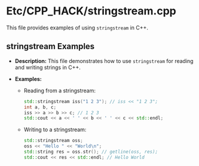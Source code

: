 # Etc/CPP_HACK/stringstream.cpp

This file provides examples of using `stringstream` in C++.

## stringstream Examples

*   **Description:** This file demonstrates how to use `stringstream` for reading and writing strings in C++.

*   **Examples:**
    *   Reading from a stringstream:
        ```cpp
        std::stringstream iss("1 2 3"); // iss << "1 2 3";
        int a, b, c;
        iss >> a >> b >> c; // 1 2 3
        std::cout << a << ' ' << b << ' ' << c << std::endl;
        ```
    *   Writing to a stringstream:
        ```cpp
        std::stringstream oss;
        oss << "Hello " << "World\n";
        std::string res = oss.str(); // getline(oss, res);
        std::cout << res << std::endl; // Hello World